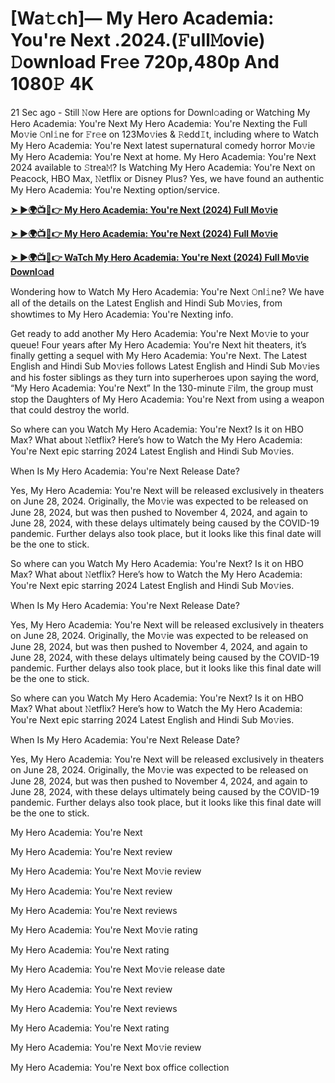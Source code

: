 <h1>[Wa𝚝ch]— My Hero Academia: You're Next .2024.(𝙵ull𝙼ovie) 𝙳ownload Fr𝚎e 720p,480p And 1080𝙿 4K</h1>

21 Sec ago - Still 𝙽ow Here are options for Downl𝚘ading or Watching My Hero Academia: You're Next My Hero Academia: You're Nexting the Full Mo𝚟ie 𝙾nl𝚒ne for 𝙵r𝚎e on 123Mo𝚟ies & 𝚁edd𝙸t, including where to Watch My Hero Academia: You're Next latest supernatural comedy horror Mo𝚟ie My Hero Academia: You're Next at home. My Hero Academia: You're Next 2024 available to 𝚂trea𝙼? Is Watching My Hero Academia: You're Next on Peacock, HBO Max, 𝙽etflix or Disney Plus? Yes, we have found an authentic My Hero Academia: You're Nexting option/service.

**[➤ ►🌍📺📱👉 My Hero Academia: You're Next (2024) Full Mo𝚟ie](https://cutt.ly/wezCPgSt)**

**[➤ ►🌍📺📱👉 My Hero Academia: You're Next (2024) Full Mo𝚟ie](https://cutt.ly/wezCPgSt)**

**[➤ ►🌍📺📱👉 WaTch My Hero Academia: You're Next (2024) Full Mo𝚟ie Downl𝚘ad](https://cutt.ly/wezCPgSt)**

Wondering how to Watch My Hero Academia: You're Next 𝙾nl𝚒ne? We have all of the details on the Latest English and Hindi Sub Mo𝚟ies, from showtimes to My Hero Academia: You're Nexting info.

Get ready to add another My Hero Academia: You're Next Mo𝚟ie to your queue! Four years after My Hero Academia: You're Next hit theaters, it’s finally getting a sequel with My Hero Academia: You're Next. The Latest English and Hindi Sub Mo𝚟ies follows Latest English and Hindi Sub Mo𝚟ies and his foster siblings as they turn into superheroes upon saying the word, “My Hero Academia: You're Next” In the 130-minute 𝙵ilm, the group must stop the Daughters of My Hero Academia: You're Next from using a weapon that could destroy the world.

So where can you Watch My Hero Academia: You're Next? Is it on HBO Max? What about 𝙽etflix? Here’s how to Watch the My Hero Academia: You're Next epic starring 2024 Latest English and Hindi Sub Mo𝚟ies.

When Is My Hero Academia: You're Next Release Date?

Yes, My Hero Academia: You're Next will be released exclusively in theaters on June 28, 2024. Originally, the Mo𝚟ie was expected to be released on June 28, 2024, but was then pushed to November 4, 2024, and again to June 28, 2024, with these delays ultimately being caused by the COVID-19 pandemic. Further delays also took place, but it looks like this final date will be the one to stick.

So where can you Watch My Hero Academia: You're Next? Is it on HBO Max? What about 𝙽etflix? Here’s how to Watch the My Hero Academia: You're Next epic starring 2024 Latest English and Hindi Sub Mo𝚟ies.

When Is My Hero Academia: You're Next Release Date?

Yes, My Hero Academia: You're Next will be released exclusively in theaters on June 28, 2024. Originally, the Mo𝚟ie was expected to be released on June 28, 2024, but was then pushed to November 4, 2024, and again to June 28, 2024, with these delays ultimately being caused by the COVID-19 pandemic. Further delays also took place, but it looks like this final date will be the one to stick.

So where can you Watch My Hero Academia: You're Next? Is it on HBO Max? What about 𝙽etflix? Here’s how to Watch the My Hero Academia: You're Next epic starring 2024 Latest English and Hindi Sub Mo𝚟ies.

When Is My Hero Academia: You're Next Release Date?

Yes, My Hero Academia: You're Next will be released exclusively in theaters on June 28, 2024. Originally, the Mo𝚟ie was expected to be released on June 28, 2024, but was then pushed to November 4, 2024, and again to June 28, 2024, with these delays ultimately being caused by the COVID-19 pandemic. Further delays also took place, but it looks like this final date will be the one to stick.

My Hero Academia: You're Next

My Hero Academia: You're Next review

My Hero Academia: You're Next Mo𝚟ie review

My Hero Academia: You're Next review

My Hero Academia: You're Next reviews

My Hero Academia: You're Next Mo𝚟ie rating

My Hero Academia: You're Next rating

My Hero Academia: You're Next Mo𝚟ie release date

My Hero Academia: You're Next review

My Hero Academia: You're Next reviews

My Hero Academia: You're Next rating

My Hero Academia: You're Next Mo𝚟ie review

My Hero Academia: You're Next box office collection
